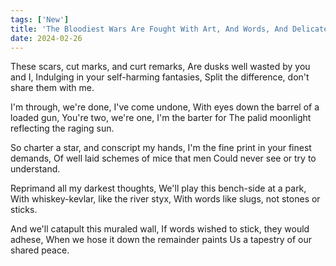 ```yaml
---
tags: ['New']
title: 'The Bloodiest Wars Are Fought With Art, And Words, And Delicate Things'
date: 2024-02-26
---
```


These scars, cut marks, and curt remarks,
Are dusks well wasted by you and I,
Indulging in your self-harming fantasies,
Split the difference, don't share them with me.

I'm through, we're done, I've come undone,
With eyes down the barrel of a loaded gun,
You're two, we're one, I'm the barter for
The palid moonlight reflecting the raging sun.

So charter a star, and conscript my hands,
I'm the fine print in your finest demands,
Of well laid schemes of mice that men
Could never see or try to understand.

Reprimand all my darkest thoughts,
We'll play this bench-side at a park,
With whiskey-kevlar, like the river styx,
With words like slugs, not stones or sticks.

And we'll catapult this muraled wall,
If words wished to stick, they would adhese,
When we hose it down the remainder paints
Us a tapestry of our shared peace.
